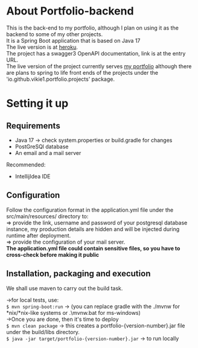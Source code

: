 # About Portfolio-backend
This is the back-end to my portfolio, although I plan on using it as the backend to some of my other projects. <br>
It is a Spring Boot application that is based on Java 17 <br>
The live version is at <a href="https://web-production-2b5d.up.railway.app/">heroku</a>.<br>
The project has a swagger3 OpenAPI documentation, link is at the entry URL.<br>
The live version of the project currently serves <a href="https://victormwangi.netlify.app/">my portfolio</a> although there are plans to spring to life front ends of the projects under the 'io.github.vikie1.portfolio.projects' package.

# Setting it up
## Requirements
<ul>
<li>Java 17 -> check system.properties or build.gradle for changes</li>
<li>PostGreSQl database</li>
<li>An email and a mail server</li>
</ul>

Recommended:
<ul>
<li>IntellijIdea IDE</li>
</ul>

## Configuration
Follow the configuration format in the application.yml file under the src/main/resources/ directory to:<br>
=> provide the link, username and password of your postgresql database instance, my production details are hidden and will be injected during runtime after deployment.<br>
=> provide the configuration of your mail server. <br>
<strong>The application.yml file could contain sensitive files, so you have to cross-check before making it public</strong>

## Installation, packaging and execution
We shall use maven to carry out the build task.

->for local tests, use: <br>
`$ mvn spring-boot:run` -> (you can replace gradle with the ./mvnw for *nix/*nix-like systems or .\mvnw.bat for ms-windows)<br>
->Once you are done, then it's time to deploy<br>
`$ mvn clean package` -> this creates a portfolio-{version-number}.jar file under the build/libs directory.<br>
`$ java -jar target/portfolio-{version-number}.jar` -> to run locally<br>
